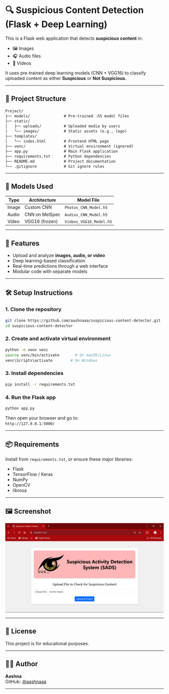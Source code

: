 # 🔍 Suspicious Content Detection (Flask + Deep Learning)

This is a Flask web application that detects **suspicious content** in:
- 🖼️ Images
- 🎧 Audio files
- 🎥 Videos

It uses pre-trained deep learning models (CNN + VGG16) to classify uploaded content as either **Suspicious** or **Not Suspicious**.

---

## 📁 Project Structure

```
Project/
├── models/               # Pre-trained .h5 model files
├── static/
│   ├── uploads/          # Uploaded media by users
│   └── images/           # Static assets (e.g., logo)
├── templates/
│   └── index.html        # Frontend HTML page
├── venc/                 # Virtual environment (ignored)
├── app.py                # Main Flask application
├── requirements.txt      # Python dependencies
├── README.md             # Project documentation
└── .gitignore            # Git ignore rules
```

---

## 🧠 Models Used

| Type   | Architecture  | Model File                  |
|--------|----------------|-----------------------------|
| Image  | Custom CNN     | `Photos_CNN_Model.h5`       |
| Audio  | CNN on MelSpec | `Audios_CNN_Model.h5`       |
| Video  | VGG16 (frozen) | `Videos_VGG16_Model.h5`     |

---

## 🚀 Features

- Upload and analyze **images, audio, or video**
- Deep learning-based classification
- Real-time predictions through a web interface
- Modular code with separate models

---

## 🛠️ Setup Instructions

### 1. Clone the repository

```bash
git clone https://github.com/aashnaaa/suspicious-content-detector.git
cd suspicious-content-detector
```

### 2. Create and activate virtual environment

```bash
python -m venv venc
source venc/bin/activate       # On macOS/Linux
venc\Scripts\activate        # On Windows
```

### 3. Install dependencies

```bash
pip install -r requirements.txt
```

### 4. Run the Flask app

```bash
python app.py
```

Then open your browser and go to:  
`http://127.0.0.1:5000/`

---

## 📦 Requirements

Install from `requirements.txt`, or ensure these major libraries:

- Flask
- TensorFlow / Keras
- NumPy
- OpenCV
- librosa

---

## 🖼️ Screenshot

![App Screenshot](static/images/app_screenshot.png)

---

## 📜 License

This project is for educational purposes.

---

## 🙋‍♀️ Author

**Aashna**  
GitHub: [@aashnaaa](https://github.com/aashnaaa)

---